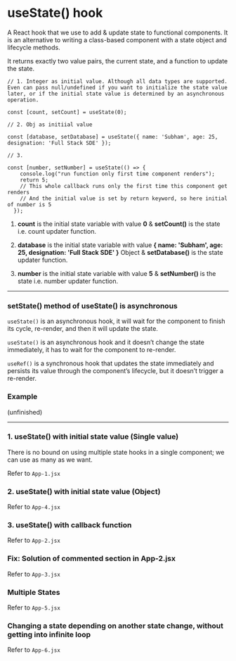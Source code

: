 # useState() hook

A React hook that we use to add & update state to functional components. It is an alternative to writing a class-based component with a state object and lifecycle methods.

It returns exactly two value pairs, the current state, and a function to update the state.

```
// 1. Integer as initial value. Although all data types are supported. Even can pass null/undefined if you want to initialize the state value later, or if the initial state value is determined by an asynchronous operation.

const [count, setCount] = useState(0);

// 2. Obj as initiial value

const [database, setDatabase] = useState({ name: 'Subham', age: 25, designation: 'Full Stack SDE' });

// 3.

const [number, setNumber] = useState(() => {
    console.log("run function only first time component renders");
    return 5;
    // This whole callback runs only the first time this component get renders
    // And the initial value is set by return keyword, so here initial of number is 5
  });
```

1. **count** is the initial state variable with value **0** & **setCount()** is the state i.e. count updater function.

2. **database** is the initial state variable with value **{ name: 'Subham', age: 25, designation: 'Full Stack SDE' }** Object & **setDatabase()** is the state updater function.
3. **number** is the initial state variable with value **5** & **setNumber()** is the state i.e. number updater function.

<hr>

### setState() method of useState() is asynchronous

`useState()` is an asynchronous hook, it will wait for the component to finish its cycle, re-render, and then it will update the state.

`useState()` is an asynchronous hook and it doesn’t change the state immediately, it has to wait for the component to re-render.

`useRef()` is a synchronous hook that updates the state immediately and persists its value through the component’s lifecycle, but it doesn’t trigger a re-render.

### Example

(unfinished)

<hr>

### 1. useState() with initial state value (Single value)

There is no bound on using multiple state hooks in a single component; we can use as many as we want.

Refer to `App-1.jsx`

### 2. useState() with initial state value (Object)

Refer to `App-4.jsx`

### 3. useState() with callback function

Refer to `App-2.jsx`

### Fix: Solution of commented section in App-2.jsx

Refer to `App-3.jsx`

### Multiple States

Refer to `App-5.jsx`

### Changing a state depending on another state change, without getting into infinite loop

Refer to `App-6.jsx`

